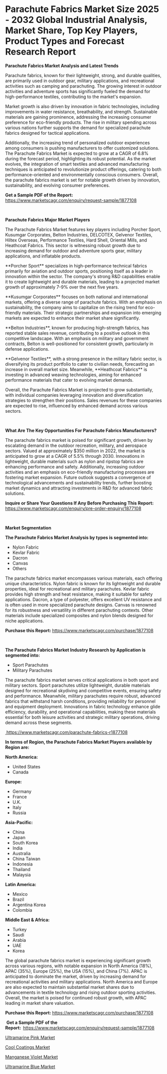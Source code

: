 <p><h1>Parachute Fabrics Market Size 2025 - 2032 Global Industrial Analysis, Market Share, Top Key Players, Product Types and Forecast Research Report</h1></p><p><strong>Parachute Fabrics Market Analysis and Latest Trends</strong></p>
<p><p>Parachute fabrics, known for their lightweight, strong, and durable qualities, are primarily used in outdoor gear, military applications, and recreational activities such as camping and parachuting. The growing interest in outdoor activities and adventure sports has significantly fueled the demand for high-performance textiles, contributing to the market's expansion.</p><p>Market growth is also driven by innovation in fabric technologies, including improvements in water resistance, breathability, and strength. Sustainable materials are gaining prominence, addressing the increasing consumer preference for eco-friendly products. The rise in military spending across various nations further supports the demand for specialized parachute fabrics designed for tactical applications.</p><p>Additionally, the increasing trend of personalized outdoor experiences among consumers is pushing manufacturers to offer customized solutions. The Parachute Fabrics Market is expected to grow at a CAGR of 6.8% during the forecast period, highlighting its robust potential. As the market evolves, the integration of smart textiles and advanced manufacturing techniques is anticipated to revolutionize product offerings, catering to both performance-oriented and environmentally conscious consumers. Overall, the parachute fabrics market is set for notable growth driven by innovation, sustainability, and evolving consumer preferences.</p></p>
<p><strong>Get a Sample PDF of the Report:&nbsp;</strong> <a href="https://www.marketscagr.com/enquiry/request-sample/1877108?utm_campaign=1901&utm_medium=2&utm_source=Github&utm_content=ia&utm_term=01042025&utm_id=parachute-fabrics">https://www.marketscagr.com/enquiry/request-sample/1877108</a></p>
<p>&nbsp;</p>
<p><strong>Parachute Fabrics Major Market Players</strong></p>
<p><p>The Parachute Fabrics Market features key players including Porcher Sport, Kusumgar Corporates, Belton Industries, DELCOTEX, Gelvenor Textiles, Hiltex Overseas, Performance Textiles, Hard Shell, Oriental Mills, and Heathcoat Fabrics. This sector is witnessing robust growth due to increasing demand for outdoor and adventure sports gear, military applications, and inflatable products.</p><p>**Porcher Sport** specializes in high-performance technical fabrics primarily for aviation and outdoor sports, positioning itself as a leader in innovation within the sector. The company's strong R&D capabilities enable it to create lightweight and durable materials, leading to a projected market growth of approximately 7-9% over the next five years.</p><p>**Kusumgar Corporates** focuses on both national and international markets, offering a diverse range of parachute fabrics. With an emphasis on sustainability, the company aims to capitalize on the rising trend for eco-friendly materials. Their strategic partnerships and expansion into emerging markets are expected to enhance their market share significantly.</p><p>**Belton Industries**, known for producing high-strength fabrics, has reported stable sales revenue, contributing to a positive outlook in this competitive landscape. With an emphasis on military and government contracts, Belton is well-positioned for consistent growth, particularly in defense applications.</p><p>**Gelvenor Textiles**, with a strong presence in the military fabric sector, is diversifying its product portfolio to cater to civilian needs, forecasting an increase in overall market size. Meanwhile, **Heathcoat Fabrics** is investing in advanced weaving technologies, aiming for enhanced performance materials that cater to evolving market demands.</p><p>Overall, the Parachute Fabrics Market is projected to grow substantially, with individual companies leveraging innovation and diversification strategies to strengthen their positions. Sales revenues for these companies are expected to rise, influenced by enhanced demand across various sectors.</p></p>
<p>&nbsp;</p>
<p><strong>What Are The Key Opportunities For Parachute Fabrics Manufacturers?</strong></p>
<p><p>The parachute fabrics market is poised for significant growth, driven by escalating demand in the outdoor recreation, military, and aerospace sectors. Valued at approximately $350 million in 2022, the market is anticipated to grow at a CAGR of 5.5% through 2030. Innovations in lightweight, durable materials such as nylon and ripstop fabrics are enhancing performance and safety. Additionally, increasing outdoor activities and an emphasis on eco-friendly manufacturing processes are fostering market expansion. Future outlook suggests a convergence of technological advancements and sustainability trends, further boosting market dynamics and attracting investments in R&D for advanced fabric solutions.</p></p>
<p><strong>Inquire or Share Your Questions If Any Before Purchasing This Report:</strong> <a href="https://www.marketscagr.com/enquiry/pre-order-enquiry/1877108?utm_campaign=1901&utm_medium=2&utm_source=Github&utm_content=ia&utm_term=01042025&utm_id=parachute-fabrics">https://www.marketscagr.com/enquiry/pre-order-enquiry/1877108</a></p>
<p>&nbsp;</p>
<p><strong>Market Segmentation</strong></p>
<p><strong>The Parachute Fabrics Market Analysis by types is segmented into:</strong></p>
<p><ul><li>Nylon Fabric</li><li>Kevlar Fabric</li><li>Dacron</li><li>Canvas</li><li>Others</li></ul></p>
<p><p>The parachute fabrics market encompasses various materials, each offering unique characteristics. Nylon fabric is known for its lightweight and durable properties, ideal for recreational and military parachutes. Kevlar fabric provides high strength and heat resistance, making it suitable for safety applications. Dacron, a type of polyester, offers excellent UV resistance and is often used in more specialized parachute designs. Canvas is renowned for its robustness and versatility in different parachuting contexts. Other materials include specialized composites and nylon blends designed for niche applications.</p></p>
<p><strong>Purchase this Report:&nbsp;</strong><a href="https://www.marketscagr.com/purchase/1877108?utm_campaign=1901&utm_medium=2&utm_source=Github&utm_content=ia&utm_term=01042025&utm_id=parachute-fabrics">https://www.marketscagr.com/purchase/1877108</a></p>
<p>&nbsp;</p>
<p><strong>The Parachute Fabrics Market Industry Research by Application is segmented into:</strong></p>
<p><ul><li>Sport Parachutes</li><li>Military Parachutes</li></ul></p>
<p><p>The parachute fabrics market serves critical applications in both sport and military sectors. Sport parachutes utilize lightweight, durable materials designed for recreational skydiving and competitive events, ensuring safety and performance. Meanwhile, military parachutes require robust, advanced fabrics that withstand harsh conditions, providing reliability for personnel and equipment deployment. Innovations in fabric technology enhance glide efficiency, durability, and operational capabilities, making these materials essential for both leisure activities and strategic military operations, driving demand across these segments.</p></p>
<p><a href="https://www.marketscagr.com/parachute-fabrics-r1877108?utm_campaign=1901&utm_medium=2&utm_source=Github&utm_content=ia&utm_term=01042025&utm_id=parachute-fabrics">&nbsp;https://www.marketscagr.com/parachute-fabrics-r1877108</a></p>
<p><strong>In terms of Region, the Parachute Fabrics Market Players available by Region are:</strong></p>
<p>
    <p> <strong> North America: </strong>
        <ul>
            <li>United States</li>
            <li>Canada</li>
        </ul>
        </p> 
    <p> <strong> Europe: </strong>
        <ul>
            <li>Germany</li>
            <li>France</li>
            <li>U.K.</li>
            <li>Italy</li>
            <li>Russia</li>
        </ul>
        </p> 
    <p> <strong> Asia-Pacific: </strong>
        <ul>
            <li>China</li>
            <li>Japan</li>
            <li>South Korea</li>
            <li>India</li>
            <li>Australia</li>
            <li>China Taiwan</li>
            <li>Indonesia</li>
            <li>Thailand</li>
            <li>Malaysia</li>
        </ul>
        </p> 
    <p> <strong> Latin America: </strong>
        <ul>
            <li>Mexico</li>
            <li>Brazil</li>
            <li>Argentina Korea</li>
            <li>Colombia</li>
        </ul>
        </p> 
    <p> <strong> Middle East & Africa: </strong>
        <ul>
            <li>Turkey</li>
            <li>Saudi</li>
            <li>Arabia</li>
            <li>UAE</li>
            <li>Korea</li>
        </ul>
    </p>
    </p>
<p><p>The global parachute fabrics market is experiencing significant growth across various regions, with notable expansion in North America (18%), APAC (35%), Europe (25%), the USA (15%), and China (7%). APAC is anticipated to dominate the market, driven by increasing demand for recreational activities and military applications. North America and Europe are also expected to maintain substantial market shares due to advancements in textile technology and rising outdoor sporting activities. Overall, the market is poised for continued robust growth, with APAC leading in market share valuation.</p></p>
<p><strong>Purchase this Report: </strong><a href="https://www.marketscagr.com/purchase/1877108?utm_campaign=1901&utm_medium=2&utm_source=Github&utm_content=ia&utm_term=01042025&utm_id=parachute-fabrics">https://www.marketscagr.com/purchase/1877108</a></p>
<p>&nbsp;<strong>Get a Sample PDF of the Report:&nbsp;&nbsp;</strong><a href="https://www.marketscagr.com/enquiry/request-sample/1877108?utm_campaign=1901&utm_medium=2&utm_source=Github&utm_content=ia&utm_term=01042025&utm_id=parachute-fabrics">https://www.marketscagr.com/enquiry/request-sample/1877108</a></p>
<p><strong></strong></p>
<p><p><a href="https://github.com/bozzoquishmd/Market-Research-Report-List-1/blob/main/ultramarine-pink-market.md?utm_campaign=1901&utm_medium=2&utm_source=Github&utm_content=ia&utm_term=01042025&utm_id=parachute-fabrics">Ultramarine Pink Market</a></p><p><a href="https://github.com/AKSHATREPORTPRIME/Market-Research-Report-List-7/blob/main/cool-coatings-market.md?utm_campaign=1901&utm_medium=2&utm_source=Github&utm_content=ia&utm_term=01042025&utm_id=parachute-fabrics">Cool Coatings Market</a></p><p><a href="https://github.com/indrystar/Market-Research-Report-List-5/blob/main/manganese-violet-market.md?utm_campaign=1901&utm_medium=2&utm_source=Github&utm_content=ia&utm_term=01042025&utm_id=parachute-fabrics">Manganese Violet Market</a></p><p><a href="https://github.com/fabrehugessf/Market-Research-Report-List-1/blob/main/ultramarine-blue-market.md?utm_campaign=1901&utm_medium=2&utm_source=Github&utm_content=ia&utm_term=01042025&utm_id=parachute-fabrics">Ultramarine Blue Market</a></p></p>